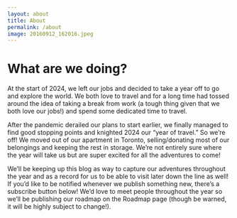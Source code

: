 ```yaml
---
layout: about
title: About
permalink: /about
image: 20160912_162016.jpeg
---
```


# What are we doing?

At the start of 2024, we left our jobs and decided to take a year off to go and explore the world. We both love to travel and for a long time had tossed around the idea of taking a break from work (a tough thing given that we both love our jobs!) and spend some dedicated time to travel.

After the pandemic derailed our plans to start earlier, we finally managed to find good stopping points and knighted 2024 our “year of travel.” So we’re off! We moved out of our apartment in Toronto, selling/donating most of our belongings and keeping the rest in storage. We’re not entirely sure where the year will take us but are super excited for all the adventures to come! 

We’ll be keeping up this blog as way to capture our adventures throughout the year and as a record for us to be able to visit later down the line as well! If you’d like to be notified whenever we publish something new, there’s a subscribe button below! We’d love to meet people throughout the year so we’ll be publishing our roadmap on the Roadmap page (though be warned, it will be highly subject to change!).